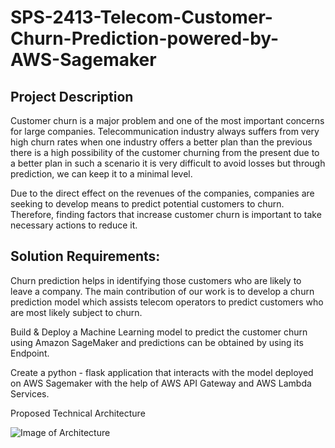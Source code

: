 ﻿# SPS-2413-Telecom-Customer-Churn-Prediction-powered-by-AWS-Sagemaker
 
 ## Project Description
Customer churn is a major problem and one of the most important concerns for large companies.  Telecommunication industry always suffers from very high churn rates when one industry offers a better plan than the previous there is a high possibility of the customer churning from the present due to a better plan in such a scenario it is very difficult to avoid losses but through prediction, we can keep it to a minimal level.

Due to the direct effect on the revenues of the companies, companies are seeking to develop means to predict potential customers to churn. Therefore, finding factors that increase customer churn is important to take necessary actions to reduce it. 

## Solution Requirements:

Churn prediction helps in identifying those customers who are likely to leave a company. The main contribution of our work is to develop a churn prediction model which assists telecom operators to predict customers who are most likely subject to churn. 

Build & Deploy a Machine Learning model to predict the customer churn using Amazon SageMaker and predictions can be obtained by using its Endpoint.

Create a python - flask application that interacts with the model deployed on AWS Sagemaker with the help of AWS API Gateway and AWS Lambda Services.

Proposed Technical Architecture

![Image of Architecture](https://drive.google.com/file/d/1cB2TUtNNAXFqzryRp8l5MymhCxkmSivK/view?usp=sharing)
